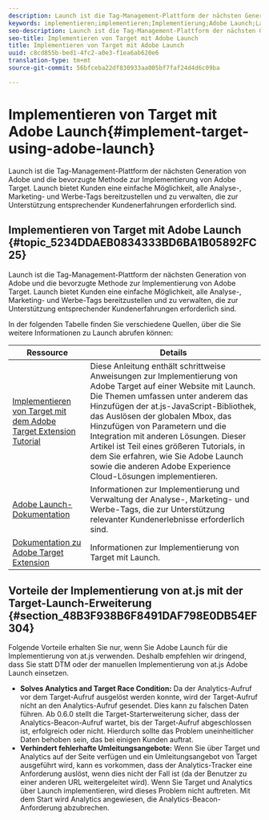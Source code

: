 ```yaml
---
description: Launch ist die Tag-Management-Plattform der nächsten Generation von Adobe und die bevorzugte Methode zur Implementierung von Adobe Target. Launch bietet Kunden eine einfache Möglichkeit, alle Analyse-, Marketing- und Werbe-Tags bereitzustellen und zu verwalten, die zur Unterstützung entsprechender Kundenerfahrungen erforderlich sind.
keywords: implementieren;implementieren;Implementierung;Adobe Launch;Launch;Race;umleiten
seo-description: Launch ist die Tag-Management-Plattform der nächsten Generation von Adobe und die bevorzugte Methode zur Implementierung von Adobe Target. Launch bietet Kunden eine einfache Möglichkeit, alle Analyse-, Marketing- und Werbe-Tags bereitzustellen und zu verwalten, die zur Unterstützung entsprechender Kundenerfahrungen erforderlich sind.
seo-title: Implementieren von Target mit Adobe Launch
title: Implementieren von Target mit Adobe Launch
uuid: c8cd855b-bed1-4fc2-a0e3-f1ea6ab620e6
translation-type: tm+mt
source-git-commit: 56bfceba22df830933aa005bf7faf24d4d6c09ba

---
```



# Implementieren von Target mit Adobe Launch{#implement-target-using-adobe-launch}

Launch ist die Tag-Management-Plattform der nächsten Generation von Adobe und die bevorzugte Methode zur Implementierung von Adobe Target. Launch bietet Kunden eine einfache Möglichkeit, alle Analyse-, Marketing- und Werbe-Tags bereitzustellen und zu verwalten, die zur Unterstützung entsprechender Kundenerfahrungen erforderlich sind.

## Implementieren von Target mit Adobe Launch {#topic_5234DDAEB0834333BD6BA1B05892FC25}

Launch ist die Tag-Management-Plattform der nächsten Generation von Adobe und die bevorzugte Methode zur Implementierung von Adobe Target. Launch bietet Kunden eine einfache Möglichkeit, alle Analyse-, Marketing- und Werbe-Tags bereitzustellen und zu verwalten, die zur Unterstützung entsprechender Kundenerfahrungen erforderlich sind.

In der folgenden Tabelle finden Sie verschiedene Quellen, über die Sie weitere Informationen zu Launch abrufen können:

| Ressource | Details |
|--- |--- |
| [Implementieren von Target mit dem Adobe Target Extension Tutorial](https://docs.adobe.com/content/help/en/experience-cloud/implementing-in-websites-with-launch/implement-solutions/target.html) | Diese Anleitung enthält schrittweise Anweisungen zur Implementierung von Adobe Target auf einer Website mit Launch. Die Themen umfassen unter anderem das Hinzufügen der at.js-JavaScript-Bibliothek, das Auslösen der globalen Mbox, das Hinzufügen von Parametern und die Integration mit anderen Lösungen. Dieser Artikel ist Teil eines größeren Tutorials, in dem Sie erfahren, wie Sie Adobe Launch sowie die anderen Adobe Experience Cloud-Lösungen implementieren. |
| [Adobe Launch-Dokumentation](https://docs.adobe.com/content/help/en/launch/using/intro/get-started/quick-start.html) | Informationen zur Implementierung und Verwaltung der Analyse-, Marketing- und Werbe-Tags, die zur Unterstützung relevanter Kundenerlebnisse erforderlich sind. |
| [Dokumentation zu Adobe Target Extension](https://docs.adobe.com/content/help/en/launch/using/extensions-ref/adobe-extension/target-extension/overview.html) | Informationen zur Implementierung von Target mit Launch. |

## Vorteile der Implementierung von at.js mit der Target-Launch-Erweiterung {#section_48B3F938B6F8491DAF798E0DB54EF304}

Folgende Vorteile erhalten Sie nur, wenn Sie Adobe Launch für die Implementierung von at.js verwenden. Deshalb empfehlen wir dringend, dass Sie statt DTM oder der manuellen Implementierung von at.js Adobe Launch einsetzen.

* **Solves Analytics and Target Race Condition:** Da der Analytics-Aufruf vor dem Target-Aufruf ausgelöst werden konnte, wird der Target-Aufruf nicht an den Analytics-Aufruf gesendet. Dies kann zu falschen Daten führen. Ab 0.6.0 stellt die Target-Starterweiterung sicher, dass der Analytics-Beacon-Aufruf wartet, bis der Target-Aufruf abgeschlossen ist, erfolgreich oder nicht. Hierdurch sollte das Problem uneinheitlicher Daten behoben sein, das bei einigen Kunden auftrat.
* **Verhindert fehlerhafte Umleitungsangebote:** Wenn Sie über Target und Analytics auf der Seite verfügen und ein Umleitungsangebot von Target ausgeführt wird, kann es vorkommen, dass der Analytics-Tracker eine Anforderung auslöst, wenn dies nicht der Fall ist (da der Benutzer zu einer anderen URL weitergeleitet wird). Wenn Sie Target und Analytics über Launch implementieren, wird dieses Problem nicht auftreten. Mit dem Start wird Analytics angewiesen, die Analytics-Beacon-Anforderung abzubrechen.
